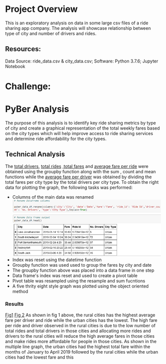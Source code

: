  # Project Overview
This is an exploratory analysis on data in some large csv files of a ride sharing app company. The analysis will showcase relationship between type of city and number of drivers and rides. 

## Resources:
Data Source: ride_data.csv & city_data.csv; Software: Python 3.7.6; Jupyter Notebook

# Challenge:
# PyBer Analysis
   The purpose of this analysis is to identify key ride sharing metrics by type of city and create a graphical representation of the total weekly fares based on the city types which will help improve access to ride sharing services and determine ride affordability for the city types. 
   ## Technical Analysis
  The [total drivers](https://github.com/femolyn1/PyBer_Analysis/commit/11c28c26eec3a73c17ddb678bb1126ff32b5a6c8#diff-8ca64d95e3c20e73e5f0833a72afef24L682-L684), [total rides](https://github.com/femolyn1/PyBer_Analysis/commit/11c28c26eec3a73c17ddb678bb1126ff32b5a6c8#diff-8ca64d95e3c20e73e5f0833a72afef24R656-R658) ,[total fares](https://github.com/femolyn1/PyBer_Analysis/commit/11c28c26eec3a73c17ddb678bb1126ff32b5a6c8#diff-8ca64d95e3c20e73e5f0833a72afef24L631-L632 ) and [average fare per ride](https://github.com/femolyn1/PyBer_Analysis/commit/11c28c26eec3a73c17ddb678bb1126ff32b5a6c8#diff-8ca64d95e3c20e73e5f0833a72afef24R707-R711) were obtained using the groupby function along with the sum , count and mean functions while the [average fare per driver](https://github.com/femolyn1/PyBer_Analysis/commit/11c28c26eec3a73c17ddb678bb1126ff32b5a6c8#diff-8ca64d95e3c20e73e5f0833a72afef24L733-L737 ) was obtained by dividing the total fares per city type by the total drivers per city type. To obtain the right data for plotting the graph, the following tasks was performed:
  * Columns of the main data was renamed
  ![](https://github.com/femolyn1/PyBer_Analysis/blob/master/column_remane.png)
  * Index was reset using the datetime function
  * Groupby function was used used to group the fares by city and date 
  * The groupby function above was placed into a data frame in one step 
  * Data frame's index was reset and used to create a pivot table
  * Pivot table was resampled using the resample and sum fucntions 
  * A five thrity eight style graph was plotted using the object oriented method 
  ### Results
   [Fig1]()
   [Fig 2]()
   As shown in fig 1 above, the rural cities has the highest average fare per driver and ride while the urban cities has the lowest. The high fare per ride and driver observed in the rural cities is due to the low number of total rides and total drivers in those cities and allocating more rides and drivers to the rural cities will reduce the high average fares in those cities and make rides more affordable for people in those cities. As shown in the multiple line graph, the urban cities had the highest total fare within the months of January to April 2019 followed by the rural cities while the urban cities had the lowest fare and this 
   
   
   
 
 
   
 
  



  

  
  
  
